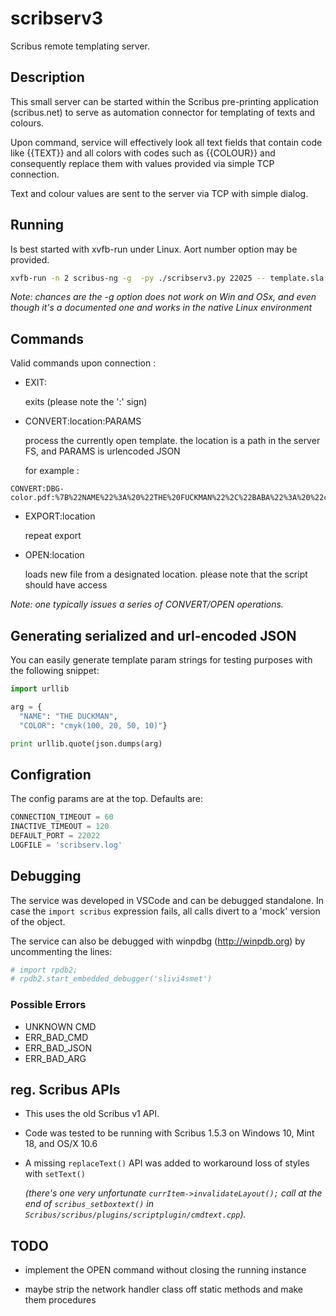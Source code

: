 # scribserv3

Scribus remote templating server.

## Description

This small server can be started within the Scribus pre-printing application (scribus.net) to serve as automation connector for templating of texts and colours.

Upon command, service will effectively look all text fields that contain code like {{TEXT}} and all colors with codes such as {{COLOUR}} and consequently replace them with values provided via simple TCP connection.

Text and colour values are sent to the server via TCP with simple dialog.

## Running

Is best started with xvfb-run under Linux. Aort number option may be provided.

```bash
xvfb-run -n 2 scribus-ng -g  -py ./scribserv3.py 22025 -- template.sla
```

_Note: chances are the -g option does not work on Win and OSx, and even though it's a documented one and works in the native Linux environment_

## Commands

Valid commands upon connection :

* EXIT:

  exits (please note the ':' sign)

* CONVERT:location:PARAMS

  process the currently open template. the location is a path in the server FS, and PARAMS is urlencoded JSON

  for example :

```raw
CONVERT:DBG-color.pdf:%7B%22NAME%22%3A%20%22THE%20FUCKMAN%22%2C%22BABA%22%3A%20%22cmyk%28100%2C%2020%2C%2050%2C%2010%29%22%7D
```

* EXPORT:location

  repeat export

* OPEN:location

  loads new file from a designated location. please note that the script should have access

_Note: one typically issues a series of CONVERT/OPEN operations._

## Generating serialized and url-encoded JSON 

You can easily generate template param strings for testing purposes with the following snippet:

```python
import urllib

arg = {
  "NAME": "THE DUCKMAN",
  "COLOR": "cmyk(100, 20, 50, 10)"}

print urllib.quote(json.dumps(arg)
```

## Configration

The config params are at the top. Defaults are:

```python
CONNECTION_TIMEOUT = 60
INACTIVE_TIMEOUT = 120
DEFAULT_PORT = 22022
LOGFILE = 'scribserv.log'
```

## Debugging

The service was developed in VSCode and can be debugged standalone. In case the ```import scribus``` expression fails, all calls divert to a 'mock' version of the object.

The service can also be debugged with winpdbg (<http://winpdb.org>) by uncommenting the lines:

```python
# import rpdb2;
# rpdb2.start_embedded_debugger('slivi4smet')
```

### Possible Errors

* UNKNOWN CMD
* ERR_BAD_CMD
* ERR_BAD_JSON
* ERR_BAD_ARG

## reg. Scribus APIs

* This uses the old Scribus v1 API.
* Code was tested to be running with Scribus 1.5.3 on Windows 10, Mint 18, and OS/X 10.6
* A missing ```replaceText()``` API was added to workaround loss of styles with ```setText()```

  _(there's one very unfortunate ```currItem->invalidateLayout();``` call at the end of ```scribus_setboxtext()``` in ```Scribus/scribus/plugins/scriptplugin/cmdtext.cpp```)._

## TODO

* implement the OPEN command without closing the running instance

* maybe strip the network handler class off static methods and make them procedures
